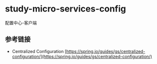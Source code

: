 # study-micro-services-config #
配置中心-客户端

## 参考链接 ##
- Centralized Configuration [https://spring.io/guides/gs/centralized-configuration/](https://spring.io/guides/gs/centralized-configuration/)


